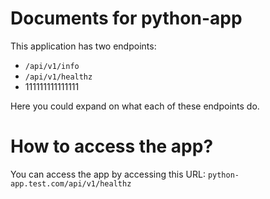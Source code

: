 # Documents for python-app

This application has two endpoints:

- `/api/v1/info`
- `/api/v1/healthz`
- 111111111111111

Here you could expand on what each of these endpoints do.

# How to access the app?

You can access the app by accessing this URL: `python-app.test.com/api/v1/healthz`

